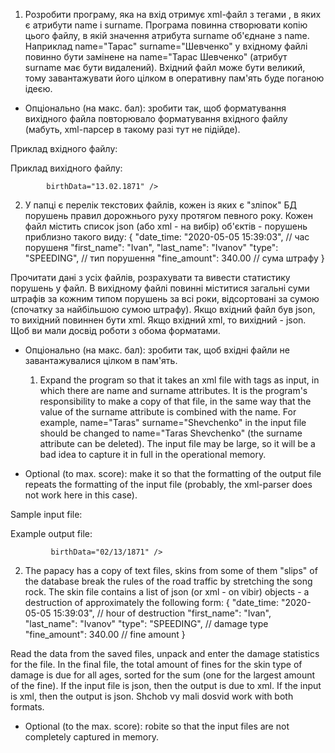 1. Розробити програму, яка на вхід отримує xml-файл з тегами <person>, в яких є атрибути name і surname.
Програма повинна створювати копію цього файлу, в якій значення атрибута surname об'єднане з name.
Наприклад name="Тарас" surname="Шевченко" у вхідному файлі повинно бути замінене на name="Тарас Шевченко" (атрибут surname має бути видалений).
Вхідний файл може бути великий, тому завантажувати його цілком в оперативну пам'ять буде поганою ідеєю.
* Опціонально (на макс. бал): зробити так, щоб форматування вихідного файла повторювало форматування вхідного файлу (мабуть, xml-парсер в такому разі тут не підійде).


Приклад вхідного файлу:
    
<persons>
    <person name="Іван" surname="Котляревський" birthDate="09.09.1769" />
    <person surname="Шевченко" name="Тарас" birthDate="09.03.1814" />
    <person
        birthData="27.08.1856"
        name = "Іван"
        surname = "Франко" />
    <person name="Леся"
            surname="Українка"
            birthData="13.02.1871" />
</persons>

Приклад вихідного файлу:
    
<persons>
    <person name="Іван Котляревський" birthDate="09.09.1769"  />
    <person name="Тарас Шевченко" birthDate="09.03.1814" />
    <person
        birthData="27.08.1856"
        name = "Іван Франко"
         />
    <person name="Леся Українка"

            birthData="13.02.1871" />
</persons>


2. У папці є перелік текстових файлів, кожен із яких є "зліпок" БД порушень правил дорожнього руху протягом певного року.
Кожен файл містить список json (або xml - на вибір) об'єктів - порушень приблизно такого виду:
{
    "date_time: "2020-05-05 15:39:03", // час порушеня
    "first_name": "Ivan",
    "last_name": "Ivanov"
    "type": "SPEEDING", // тип порушення
    "fine_amount": 340.00 // сума штрафу
}

Прочитати дані з усіх файлів, розрахувати та вивести статистику порушень у файл. В вихідному файлі повинні міститися загальні суми штрафів за кожним типом порушень за всі роки, відсортовані за сумою (спочатку за найбільшою сумою штрафу).
Якщо вхідний файл був json, то вихідний повиннен бути xml. Якщо вхідний xml, то вихідний - json. Щоб ви мали досвід роботи з обома форматами.
* Опціонально (на макс. бал): зробити так, щоб вхідні файли не завантажувалися цілком в пам'ять.

  
  1. Expand the program so that it takes an xml file with <person> tags as input, in which there are name and surname attributes.
It is the program's responsibility to make a copy of that file, in the same way that the value of the surname attribute is combined with the name.
For example, name="Taras" surname="Shevchenko" in the input file should be changed to name="Taras Shevchenko" (the surname attribute can be deleted).
The input file may be large, so it will be a bad idea to capture it in full in the operational memory.
* Optional (to max. score): make it so that the formatting of the output file repeats the formatting of the input file (probably, the xml-parser does not work here in this case).


Sample input file:
    
<persons>
     <person name="Ivan" surname="Kotlyarevsky" birthDate="09/09/1769" />
     <person surname="Shevchenko" name="Taras" birthDate="03/09/1814" />
     <person
         birthData="08/27/1856"
         name = "Ivan"
         surname = "Franco" />
     <person name="Lesia"
             surname="Ukrainian"
             birthData="02/13/1871" />
</persons>

Example output file:
    
<persons>
     <person name="Ivan Kotlyarevsky" birthDate="09/09/1769" />
     <person name="Taras Shevchenko" birthDate="03/09/1814" />
     <person
         birthData="08/27/1856"
         name = "Ivan Franko"
          />
     <person name="Lesia Ukrainian"

             birthData="02/13/1871" />
</persons>


2. The papacy has a copy of text files, skins from some of them "slips" of the database break the rules of the road traffic by stretching the song rock.
The skin file contains a list of json (or xml - on vibir) objects - a destruction of approximately the following form:
{
     "date_time: "2020-05-05 15:39:03", // hour of destruction
     "first_name": "Ivan",
     "last_name": "Ivanov"
     "type": "SPEEDING", // damage type
     "fine_amount": 340.00 // fine amount
}

Read the data from the saved files, unpack and enter the damage statistics for the file. In the final file, the total amount of fines for the skin type of damage is due for all ages, sorted for the sum (one for the largest amount of the fine).
If the input file is json, then the output is due to xml. If the input is xml, then the output is json. Shchob vy mali dosvid work with both formats.
* Optional (to the max. score): robite so that the input files are not completely captured in memory.

